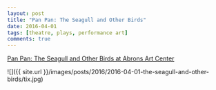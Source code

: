 ```yaml
---
layout: post
title: "Pan Pan: The Seagull and Other Birds"
date: 2016-04-01
tags: [theatre, plays, performance art]
comments: true
---
```

[Pan Pan: The Seagull and Other Birds at Abrons Art Center](http://www.abronsartscenter.org/performances/past/pan-pan-seagull-birds.html)

![]({{ site.url }}/images/posts/2016/2016-04-01-the-seagull-and-other-birds/tix.jpg)

